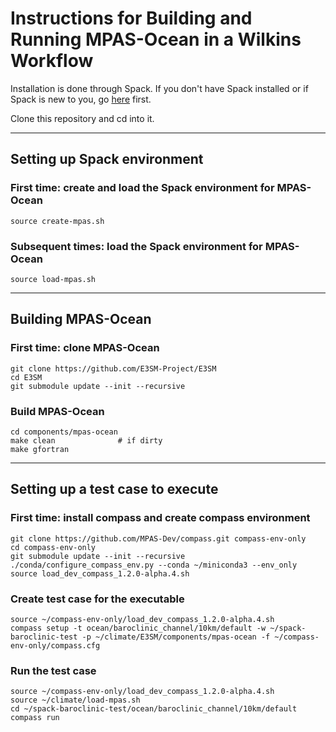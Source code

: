 # Instructions for Building and Running MPAS-Ocean in a Wilkins Workflow

Installation is done through Spack. If you don't have Spack installed or if Spack is new to you, go [here](https://spack.readthedocs.io/en/latest/) first.

Clone this repository and cd into it.

-----

## Setting up Spack  environment

### First time: create and load the Spack environment for MPAS-Ocean

```
source create-mpas.sh
```

### Subsequent times: load the Spack environment for MPAS-Ocean

```
source load-mpas.sh
```

-----

## Building MPAS-Ocean

### First time: clone MPAS-Ocean

```
git clone https://github.com/E3SM-Project/E3SM
cd E3SM
git submodule update --init --recursive
```

### Build MPAS-Ocean

```
cd components/mpas-ocean
make clean              # if dirty
make gfortran
```
-----

## Setting up a test case to execute

### First time: install compass and create compass environment

```
git clone https://github.com/MPAS-Dev/compass.git compass-env-only
cd compass-env-only
git submodule update --init --recursive
./conda/configure_compass_env.py --conda ~/miniconda3 --env_only
source load_dev_compass_1.2.0-alpha.4.sh
```

### Create test case for the executable

```
source ~/compass-env-only/load_dev_compass_1.2.0-alpha.4.sh
compass setup -t ocean/baroclinic_channel/10km/default -w ~/spack-baroclinic-test -p ~/climate/E3SM/components/mpas-ocean -f ~/compass-env-only/compass.cfg
```

### Run the test case

```
source ~/compass-env-only/load_dev_compass_1.2.0-alpha.4.sh
source ~/climate/load-mpas.sh
cd ~/spack-baroclinic-test/ocean/baroclinic_channel/10km/default
compass run
```



